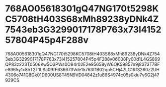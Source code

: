 # 768AO05618301gQ47NG170t5298KC5708tH403S68xMh89238yDNk4Z7543eb3G3299017178P763x73l415257804P45p4F288v
768AO05618301gQ47NG170t5298KC5708tH403S68xMh89238yDNk4Z7543eb3G3299017178P763x73l415257804P45p4F288v06038Fy00d1L4GS899QP83z223T0506Kw5O3PWs0O94r02E2e95658yW6OK59857n9j8373T7BFe8965y1x8hT2T1LSa09fF636673Vde15763f1B02qn5CHj47LG1RfS260z2UH4306o741G8Gk01D600US8T45N9VD04842z1u86S4974c05s0kiu7v6G2j47929CS
